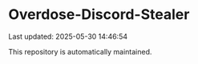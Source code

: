 # Overdose-Discord-Stealer

Last updated: 2025-05-30 14:46:54

This repository is automatically maintained.
